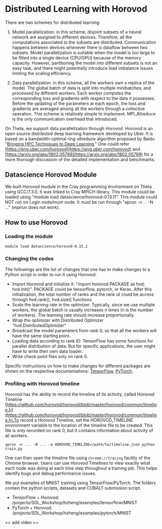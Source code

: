 # Distributed Learning with Horovod

There are two schemes for distributed learning: 
1. Model parallelization: in this scheme, disjoint subsets of a neural network are assigned to different devices. Therefore, all the computations associated to the subsets are distributed. Communication happens between devices whenever there is dataflow between two subsets. Model parallelization is suitable when the model is too large to be fitted into a single device (CPU/GPU) because of the memory capacity. However, partitioning the model into different subsets is not an easy task, and there might potentially introduce load imbalance issues limiting the scaling efficiency. 

2. Data parallelization: in this scheme, all the workers own a replica of the model. The global batch of data is split into multiple minibatches, and processed by different workers. Each worker computes the corresponding loss and gradients with respect to the data it possesses. Before the updating of the parameters at each epoch, the loss and gradients are averaged among all the workers through a collective operation. This scheme is relatively simple to implement. MPI_Allreduce is the only communication overhead that introduced. 

On Theta, we support data parallelization through Horovod. Horovod is an open source distributed deep learning framework developed by Uber. It is based on a bandwidth-optimal ring-allreduce algorithm proposed by Baidu "[Bringing HPC Techniques to Deep Learning](http://andrew.gibiansky.com/)." One could refer [https://eng.uber.com/horovod](https://eng.uber.com/horovod) and [https://arxiv.org/abs/1802.05799](https://arxiv.org/abs/1802.05799) for a more thorough discussion of the detailed implementation and benchmarks. 

## Datascience Horovod Module

We built Horovod module in the Cray programming environment on Theta using GCC/7.3.0.  It was linked to Cray MPICH library. This module could be loaded using "module load datascience/horovod-0.13.11". This module could NOT run on Login node/mom node. It must be run through "aprun -n ... -N ..." (mpirun does not work).

## How to use Horovod

### Loading the module
```module load datascience/horovod-0.15.2```

### Changing the codes
The followings are the list of changes that one has to make changes to a Python script in order to run it using Horovod: 
  - Import Horovod and initialize it: "import horovod.PACKAGE as hvd; hvd.init()". PACKAGE could be tensorflow, pytorch, or Keras. After this initialization, the total number of ranks and the rank id could be access through hvd.rank(), hvd.size() functions.
  - Scale the learning rate in the optimizer. Typically, since we use multiple workers, the global batch is usually increases n times (n is the number of workers). The learning rate should increase proportionally. 
  - Wrap the optimizer with Distributed Optimizer "hvd.DistributedOptimizer"
  - Broadcast the model parameters from rank 0, so that all the workers will have the same starting point. 
  - Loading data according to rank ID: TensorFlow has some functions for parallel distribution of data. But for specific applications, the user might have to write their own data loader. 
  - Write check point files only on rank 0. 

Specific instructions on how to make changes for different packages are shown on the respective documentations: [TensorFlow](https://anl.box.com/s/8dxu1eqnnpqfxw1602hwk4qm54jz1r3g), [PyTorch](https://anl.box.com/s/adxknsprih7cs62r8500bdyy3ed4nizn). 

### Profiling with Horovod timeline
Horovod has the ability to record the timeline of its activity, called Horovod Timeline [https://github.com/horovod/horovod/blob/master/horovod/common/timeline.h](https://github.com/horovod/horovod/blob/master/horovod/common/timeline.h).To record a Horovod Timeline, set the HOROVOD_TIMELINE environment variable to the location of the timeline file to be created. This file is only recorded on rank 0, but it contains information about activity of all workers.
```
aprun -n ... -N ... -e HOROVOD_TIMELINE=/path/to/timeline.json python train.py 
```
One can then open the timeline file using ```chrome://tracing``` facility of the Chrome browser. Users can use Horovod Timelines to view exactly what each node was doing at each time step throughout a training job. This helps identify bugs and debug performance issues. 

We put examples of MNIST training using TensorFlow/PyTorch. The folders contain the python scripts, datasets and COBALT submission script. 

- TensorFlow + Horovod: /projects/SDL_Workshop/hzheng/examples/tensorflow/MNIST
- PyTorch + Horovod: /projects/SDL_Workshop/hzheng/examples/pytorch/MNIST 

== add video ==



